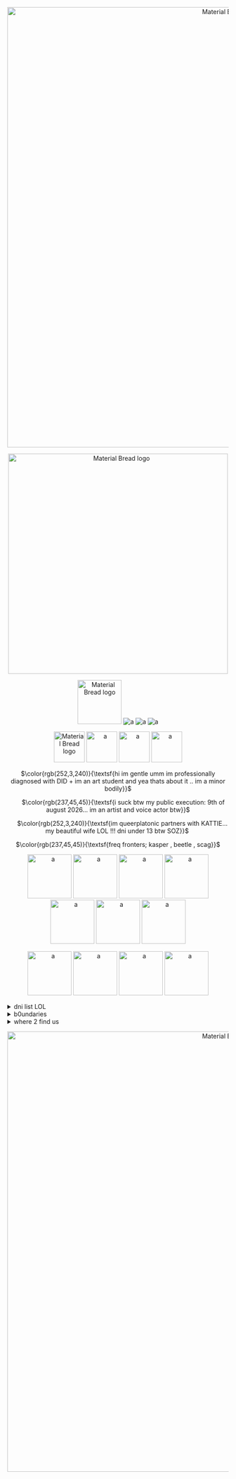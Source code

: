 <p align="center">
    <img width="1000" src="https://i.imgur.com/aQmdJ01.jpg" alt="Material Bread logo">
</p>

<p align="center">
    <img width="500" src="https://files.catbox.moe/ue58sn.png" alt="Material Bread logo"> 
</p>

<p align="center">
    <img width="100" src="https://pixelsafari.neocities.org/buttons/1newgrounds.gif" alt="Material Bread logo"> <img width="max" src="https://pixelsafari.neocities.org/buttons/2minecraft.png" alt="a"> <img width="max" src="https://pixelsafari.neocities.org/buttons/1disc6.gif" alt="a"> <img width="max" src="https://jugproductions.neocities.org/buttons/e23.gif" alt="a">
</p>

<p align="center">
    <img width="70" src="https://pixelsafari.neocities.org/misc/badge/ikea2.gif" alt="Material Bread logo"> <img width="70" src="https://pixelsafari.neocities.org/misc/badge/hottopic.gif" alt="a"> <img width="70" src="https://pixelsafari.neocities.org/misc/badge/host.gif" alt="a"> <img width="70" src="https://emocowboy.neocities.org/home/mygraphics/emoboy.png" alt="a">
</p>
   
  <p align="center">
   $\color{rgb(252,3,240)}{\textsf{hi im gentle umm im professionally diagnosed with DID + im an art student and yea thats about it .. im a minor bodily}}$
                    </p>
                    <p align="center">
‎ ‎ ‎ ‎ ‎    ‎ $\color{rgb(237,45,45)}{\textsf{‎i suck btw my public execution: 9th of august 2026... im an artist and voice actor btw}}$
                    </p>
<p align="center">
 ‎ ‎ ‎     ‎ ‎ $\color{rgb(252,3,240)}{\textsf{im queerplatonic partners with KATTIE... my beautiful wife LOL !!! dni under 13 btw SOZ}}$  ‎  
</p>
<p align="center">
   $\color{rgb(237,45,45)}{\textsf{freq fronters; kasper , beetle , scag}}$  
</p>

<p align="center">
    <img width="100" src="https://64.media.tumblr.com/e5eeb1782b9b90125c10a9d71bf13d47/4c47cd4edf92f7ed-b5/s400x600/149b047dbb187d6d742f92439dfc8cb2c8ccc443.pnj" alt="a"> <img width="100" src="https://64.media.tumblr.com/be2fb73e409b7fab247fe05f5965b1ed/d9cd9d158edf3676-50/s400x600/3713d9bb6a510aad93637e6333e928610ff73595.pnj" alt="a"> <img width="100" src="https://64.media.tumblr.com/d482faa04cd6840a960df6d866a0b814/b6882806af6091a7-3a/s250x400/fc35035fb2aa6d98524fcf7751ce9fa2b09aed4f.pnj" alt="a"> <img width="100" src="https://jugproductions.neocities.org/asdfWOAOAAAHHH.webp" alt="a"> <img width="100" src="https://jugproductions.neocities.org/ngngngn.png" alt="a"> <img width="100" src="https://jugproductions.neocities.org/graphics/awesum%20stamp.png" alt="a"> <img width="100" src="https://jugproductions.neocities.org/art.webp" alt="a">
</p>
<p align="center">

<p align="center">
<img width="100" src="https://i.imgur.com/bxvmZJ4.gif" alt="a">  <img width="100" src="https://transbro.neocities.org/Graphics/Icons/Emo/054-deadisthenewalive.gif" alt="a">  <img width="100" src="https://i.imgur.com/Pbf5xuF.jpg" alt="a">  <img width="100" src="https://i.imgur.com/SiEkNYl.jpg" alt="a">
</p>

<details>
<summary>dni list LOL</summary>

<div style="width: 430px; height: 220px; background-color: white; border-color: hot-pink; border-width: 1px; border-style: dotted; color: #000000; font-size: 11px; overflow: auto;"><p>
<p> "irls" , endosystems , darkshippers (proshippers iwec, darkshippers strict dni) , shotacons , spawnists / any cultist tbh , zionists / pro war , FORSAKEN FANS (if you support the game and continue to play it despite knowing that you're giving money to a pred you're kinda gross) , just weird people in general LOL. 𝗴𝗲𝗻𝘂𝗶𝗻𝗲𝗹𝘆 𝗶 𝗱𝗼𝗻𝘁 𝗸𝗻𝗼𝘄 𝘄𝗵𝗼 𝗻e𝗲𝗱𝘀 𝘁𝗼 𝗵𝗲𝗮𝗿 𝘁𝗵𝗶𝘀 𝗯𝘂𝘁 𝘀𝗲𝗹𝗳 𝗱𝗶𝗮𝗴𝗻𝗼𝘀𝗲𝗱 𝘀𝘆𝘀𝘁𝗲𝗺𝘀/𝗽𝗹𝘂𝗿𝗮𝗹𝘀 (𝗮𝗸𝗮 𝗻𝗼𝘁 𝗵𝗮𝘃𝗶𝗻𝗴 𝗮 𝗱𝗶𝗮𝗴𝗻𝗼𝘀𝗶𝘀 𝗼𝗿 𝗯𝗲𝗶𝗻𝗴 𝗺𝗲𝗱𝗶𝗰𝗮𝗹𝗹𝘆 𝗿𝗲𝗰𝗼𝗻𝗼𝗴𝗶𝘇𝗲𝗱) 𝗽𝗹𝗲𝗮𝘀𝗲 𝗽𝗹𝗲𝗮𝘀𝗲 𝘀𝘁𝗮𝘆 𝗮𝘄𝗮𝘆 𝗳𝗿𝗼𝗺 𝗺𝗲, 𝗴𝗲𝗻𝘂𝗶𝗻𝗲𝗹𝘆. 𝗶𝘁 𝗺𝗮𝗸𝗲𝘀 𝘂𝗻𝗰𝗼𝗺𝗳𝗼𝗿𝘁𝗮𝗯𝗹e 𝘁𝗵𝗮𝘁 𝗽𝗲𝗼𝗽𝗹𝗲 𝗮𝗿𝗲 𝘀𝗲𝗹𝗳 𝗱𝗶𝗮𝗴𝗻𝗼𝘀𝗶𝗻𝗴 themselves 𝘄𝗶𝘁𝗵 𝗮 𝘀𝗲𝗿𝗶𝗼𝘂𝘀 𝗶𝘀𝘀𝘂𝗲 𝘁𝗵𝗮𝘁 𝗶𝘃𝗲 𝗯𝗲𝗲𝗻 𝘀𝘁𝗿𝘂𝗴𝗴𝗹𝗶𝗻𝗴 𝘄 𝗺𝘆 𝘄𝗵o𝗹𝗲 𝗹𝗶𝗳𝗲 𝗟𝗢𝗟. 𝗽𝗹𝗲𝗮𝘀𝗲 𝗳𝗼𝗿 𝘁𝗵𝗲 𝗹𝗼𝘃𝗲 𝗼𝗳 𝗴𝗼𝗱 𝗶𝗳 𝘆𝗼𝘂 𝘀𝘂𝘀𝗽𝗲𝗰𝘁 𝗗𝗜𝗗 𝗼𝗿 𝗮𝗻𝘆 𝗱𝗶𝘀𝘀𝗼𝗰𝗶𝗮𝘁𝗶𝘃𝗲 𝗱𝗶𝘀𝗼𝗿𝗱𝗲𝗿 𝗴𝗼 𝘀𝗲𝗲𝗸 𝗵𝗲𝗹𝗽 𝗯𝗲𝗳𝗼𝗿𝗲 𝗽𝗹𝗮𝘀𝘁𝗲𝗿𝗶𝗻𝗴 "𝗢𝗛 𝗜𝗠 𝗔 𝗦𝗬𝗦𝗧𝗘𝗠 𝗜 𝗛𝗔𝗩𝗘 𝘅 𝗗𝗜𝗦𝗢𝗥𝗗𝗘𝗥" 𝗼𝗻 𝘆𝗼𝘂𝗿 𝘀𝗼𝗰𝗶𝗮𝗹𝘀, 𝗼𝗻 𝘆𝗼𝘂𝗿 𝗽𝗮𝗴𝗲, 𝗮𝗻𝘆𝘁𝗵𝗶𝗻𝗴. medically reconogized systems are VERY free to interact with us by the way (literally our partner is one) . people who THINK they might be a system are free to interact, but people who freely self diagnose and make it their whole personality and REFUSE to go seek help are not. </p>
</p></div></details>

<details>
<summary>b0undaries</summary>

<div style="width: 430px; height: 220px; background-color: white; border-color: hot-pink; border-width: 1px; border-style: dotted; color: #000000; font-size: 11px; overflow: auto;"><p>
<p>please do not c+h unless youre friends with me (its just weird to pretend to cuddle with a stranger), also please dont flirt with me or any of my alters as it makes us very uncomfortable since we have a queerplatonic partner. yeah thats about it LOL!!! different alters have different boundaries, and i have no control over that man LOL, most of us will put a tag in the name displaying our interaction status (aka dniuf, iwec, you get it LOLOLOL 0.o) ,, if you overstep my boundaries on accident its like, totally chill man LOL juttts dont do it on purpose really xD</p>
</p></div></details>

<details>
<summary>where 2 find us</summary>

<div style="width: 430px; height: 220px; background-color: white; border-color: hot-pink; border-width: 1px; border-style: dotted; color: #000000; font-size: 11px; overflow: auto;"><p>
<p>usually we are near the outside of the market , outside the library or in the library , at the docks and rarely in the bakery ALWAYS in safe server <a href="https://jugproductions.neocities.org/"><img src="https://jugproductions.neocities.org/web%20adopts/cheeseadopt.png"></a>
        </p>
</p></div></details>

<p align="center">
    <img width="1000" src="https://i.imgur.com/aQmdJ01.jpg" alt="Material Bread logo">
</p>
        
